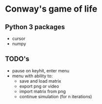# Conway's game of life

## Python 3 packages

* cursor
* numpy

## TODO's

* pause on keyhit, enter menu
* menu with ability to:
  * save and load matrix
  * export png or video
  * import matrix from png
  * continue simulation (for n iterations)